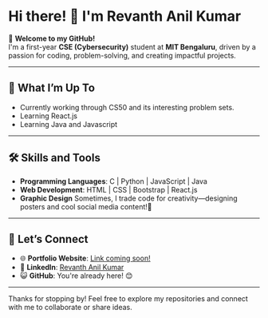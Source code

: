 # Hi there! 👋 I'm Revanth Anil Kumar  

🌟 **Welcome to my GitHub!**  
I'm a first-year **CSE (Cybersecurity)** student at **MIT Bengaluru**, driven by a passion for coding, problem-solving, and creating impactful projects.   

---

## 🎯 **What I’m Up To**  
- Currently working through CS50 and its interesting problem sets.
- Learning React.js
- Learning Java and Javascript

---

## 🛠️ **Skills and Tools**  
- **Programming Languages**: C | Python | JavaScript | Java
- **Web Development**: HTML | CSS | Bootstrap | React.js
- **Graphic Design** Sometimes, I trade code for creativity—designing posters and cool social media content!🎨 

---

##  🌟 **Let’s Connect**  
-  🌐 **Portfolio Website**: [Link coming soon!](#)  
-  💼 **LinkedIn**: [Revanth Anil Kumar](https://www.linkedin.com/in/revanth-anil-kumar/)  
-  😺 **GitHub**: You're already here! 😊  

---
Thanks for stopping by! Feel free to explore my repositories and connect with me to collaborate or share ideas.  
